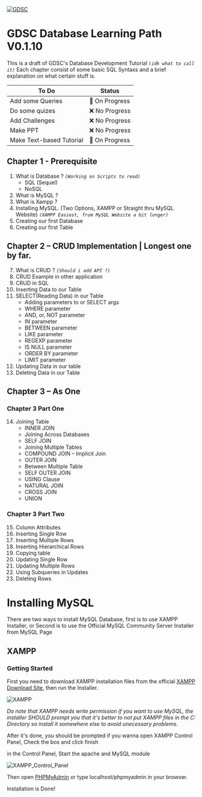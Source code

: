[![GDSC](https://i.postimg.cc/qRP6BRqZ/GDSC-Database-Horizontal-color.png)](https://gdsc.community.dev/universitas-sultan-ageng-tirtayasa/)
# GDSC Database Learning Path V0.1.10
This is a draft of GDSC's Database Development Tutorial <i>`(idk what to call it)`</i>
Each chapter consist of some basic SQL Syntaxs and a brief explanation on what certain stuff is.

| To Do | Status |
| ------ | ------ |
| Add some Queries | 🔄 On Progress |
| Do some quizes | ❌ No Progress |
| Add Challenges | ❌ No Progress |
| Make PPT | ❌ No Progress |
| Make Text-based Tutorial | 🔄 On Progress |

## Chapter 1 - Prerequisite
1.	What is Database ?  *`(Working on Scripts to read)`*
    - SQL (Sequel)
    - NoSQL
2.	What is MySQL ?
3.	What is Xampp ?
4.	Installing MySQL. (Two Options, XAMPP or Straight thru MySQL Website) *`(XAMPP Easiest, from MySQL Website a bit longer)`*
5.	Creating our first Database
6.	Creating our first Table
## Chapter 2 – CRUD Implementation | Longest one by far.
7.	What is CRUD ? *`(Should i add API ?)`*
8.	CRUD Example in other application
9.	CRUD in SQL
10.	Inserting Data to our Table
11.	SELECT(Reading Data) in our Table
	  - Adding parameters to or SELECT args
	  - WHERE parameter
	  - AND, or, NOT parameter
    - IN parameter
    - BETWEEN parameter
    - LIKE parameter
    - REGEXP parameter
    -	IS NULL parameter
    -	ORDER BY parameter
	  - LIMIT parameter
12. Updating Data in our table 
13. Deleting Data in our Table
## Chapter 3 – As One
### Chapter 3 Part One
14.	Joining Table 
	  - INNER JOIN
	  - Joining Across Databases
	  - SELF JOIN
	  - Joining Multiple Tables
	  - COMPOUND JOIN – Implicit Join
	  - OUTER JOIN
	  - Between Multiple Table 
	  - SELF OUTER JOIN
	  - USING Clause
	  - NATURAL JOIN
	  - CROSS JOIN
	  - UNION
### Chapter 3 Part Two
15.	Column Attributes
16.	Inserting Single Row
17.	Inserting Multiple Rows
18.	Inserting Hierarchical Rows
19.	Copying table
20.	Updating Single Row
21.	Updating Multiple Rows
22.	Using Subqueries in Updates
23.	Deleting Rows


# Installing MySQL
There are two ways to install MySQL Database, first is to use XAMPP Installer, or Second is to use the Official MySQL Community Server Installer from MySQL Page

## XAMPP
### Getting Started
First you need to download XAMPP installation files from the official [XAMPP Download Site](https://www.apachefriends.org/download.html), then run the Installer.

![XAMPP](https://i.postimg.cc/K8s6qnrx/image.png)

_Do note that XAMPP needs write permission if you want to use MySQL, the installer SHOULD prompt you that it's better to not put XAMPP files in the C: Directory so install it somewhere else to avoid unecessary problems._

After it's done, you should be prompted if you wanna open XAMPP Control Panel, Check the box and click finish

in the Control Panel, Start the apache and MySQL module

![XAMPP_Control_Panel](https://i.postimg.cc/6qFKmgvV/image.png)

Then open [PHPMyAdmin](http://localhost/phpmyadmin) or type localhost/phpmyadmin in your browser.

Installation is Done!


